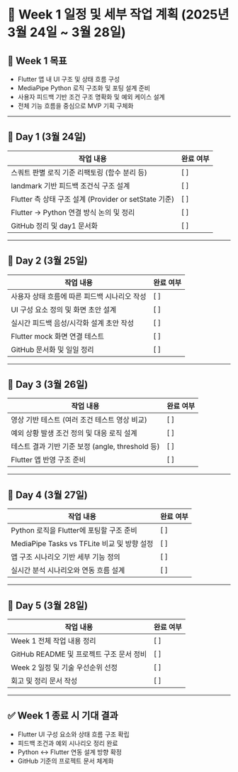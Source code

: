 # 📅 Week 1 일정 및 세부 작업 계획 (2025년 3월 24일 ~ 3월 28일)

## 🚩 Week 1 목표
- Flutter 앱 내 UI 구조 및 상태 흐름 구성
- MediaPipe Python 로직 구조화 및 포팅 설계 준비
- 사용자 피드백 기반 조건 구조 명확화 및 예외 케이스 설계
- 전체 기능 흐름을 중심으로 MVP 기획 구체화

---

## 📌 Day 1 (3월 24일)
| 작업 내용 | 완료 여부 |
|-----------|---------|
| 스쿼트 판별 로직 기준 리팩토링 (함수 분리 등) | [ ] |
| landmark 기반 피드백 조건식 구조 설계 | [ ] |
| Flutter 측 상태 구조 설계 (Provider or setState 기준) | [ ] |
| Flutter → Python 연결 방식 논의 및 정리 | [ ] |
| GitHub 정리 및 day1 문서화 | [ ] |

---

## 📌 Day 2 (3월 25일)
| 작업 내용 | 완료 여부 |
|-----------|---------|
| 사용자 상태 흐름에 따른 피드백 시나리오 작성 | [ ] |
| UI 구성 요소 정의 및 화면 초안 설계 | [ ] |
| 실시간 피드백 음성/시각화 설계 초안 작성 | [ ] |
| Flutter mock 화면 연결 테스트 | [ ] |
| GitHub 문서화 및 일일 정리 | [ ] |

---

## 📌 Day 3 (3월 26일)
| 작업 내용 | 완료 여부 |
|-----------|---------|
| 영상 기반 테스트 (여러 조건 테스트 영상 비교) | [ ] |
| 예외 상황 발생 조건 정의 및 대응 로직 설계 | [ ] |
| 테스트 결과 기반 기준 보정 (angle, threshold 등) | [ ] |
| Flutter 앱 반영 구조 준비 | [ ] |

---

## 📌 Day 4 (3월 27일)
| 작업 내용 | 완료 여부 |
|-----------|---------|
| Python 로직을 Flutter에 포팅할 구조 준비 | [ ] |
| MediaPipe Tasks vs TFLite 비교 및 방향 설정 | [ ] |
| 앱 구조 시나리오 기반 세부 기능 정의 | [ ] |
| 실시간 분석 시나리오와 연동 흐름 설계 | [ ] |

---

## 📌 Day 5 (3월 28일)
| 작업 내용 | 완료 여부 |
|-----------|---------|
| Week 1 전체 작업 내용 정리 | [ ] |
| GitHub README 및 프로젝트 구조 문서 정비 | [ ] |
| Week 2 일정 및 기술 우선순위 선정 | [ ] |
| 회고 및 정리 문서 작성 | [ ] |

---

## ✅ Week 1 종료 시 기대 결과
- Flutter UI 구성 요소와 상태 흐름 구조 확립
- 피드백 조건과 예외 시나리오 정리 완료
- Python ↔️ Flutter 연동 설계 방향 확정
- GitHub 기준의 프로젝트 문서 체계화